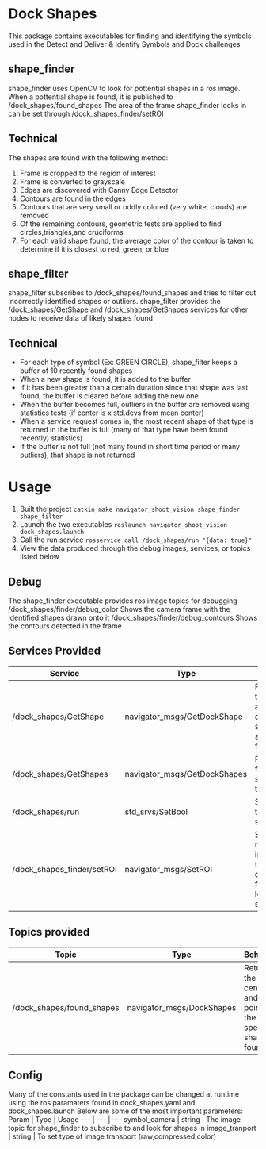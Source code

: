 # Dock Shapes
This package contains executables for finding and identifying the symbols used in the Detect and Deliver & Identify Symbols and Dock challenges

## shape_finder
shape_finder uses OpenCV to look for pottential shapes in a ros image. When a pottential shape is found, it is published to /dock_shapes/found_shapes
The area of the frame shape_finder looks in can be set through /dock_shapes_finder/setROI

## Technical
The shapes are found with the following method:
1. Frame is cropped to the region of interest
2. Frame is converted to grayscale
3. Edges are discovered with Canny Edge Detector
4. Contours are found in the edges
5. Contours that are very small or oddly colored (very white, clouds) are removed
6. Of the remaining contours, geometric tests are applied to find circles,triangles,and cruciforms
7. For each valid shape found, the average color of the contour is taken to determine if it is closest to red, green, or blue

## shape_filter
shape_filter subscribes to /dock_shapes/found_shapes and tries to filter out incorrectly identified shapes or outliers.
shape_filter provides the /dock_shapes/GetShape and /dock_shapes/GetShapes services for other nodes to receive data of likely shapes found

## Technical
* For each type of symbol (Ex: GREEN CIRCLE), shape_filter keeps a buffer of 10 recently found shapes
* When a new shape is found, it is added to the buffer
* If it has been greater than a certain duration since that shape was last found, the buffer is cleared before adding the new one
* When the buffer becomes full, outliers in the buffer are removed using statistics tests (if center is x std.devs from mean center)
* When a service request comes in, the most recent shape of that type is returned in the buffer is full (many of that type have been found recently)
statistics)
* If the buffer is not full (not many found in short time period or many outliers), that shape is not returned

# Usage
1. Built the project ```catkin_make navigator_shoot_vision shape_finder shape_filter```
1. Launch the two executables ```roslaunch navigator_shoot_vision dock_shapes.launch```
2. Call the run service ```rosservice call /dock_shapes/run "{data: true}"```
4. View the data produced through the debug images, services, or topics listed below

## Debug
The shape_finder executable provides ros image topics for debugging
/dock_shapes/finder/debug_color Shows the camera frame with the identified shapes drawn onto it
/dock_shapes/finder/debug_contours Shows the contours detected in the frame

## Services Provided

Service | Type | Behavior 
--- | --- | --- 
/dock_shapes/GetShape | navigator_msgs/GetDockShape | Returns the center and points of the specified shape if found
/dock_shapes/GetShapes | navigator_msgs/GetDockShapes | Returns all found shapes in the frame
/dock_shapes/run | std_srvs/SetBool | Starts/stop the vision services
/dock_shapes_finder/setROI | navigator_msgs/SetROI | Sets the region of interest in the camera frame to look for shapes

## Topics provided
Topic | Type | Behavior 
--- | --- | --- 
/dock_shapes/found_shapes | navigator_msgs/DockShapes | Returns the center and points of the specified shape if found

## Config
Many of the constants used in the package can be changed at runtime using the ros paramaters found in dock_shapes.yaml and dock_shapes.launch
Below are some of the most important parameters:
Param | Type | Usage
--- | --- | --- 
symbol_camera | string | The image topic for shape_finder to subscribe to and look for shapes in
image_tranport | string | To set type of image transport (raw,compressed,color)
